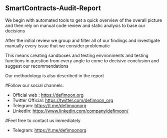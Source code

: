 ## SmartContracts-Audit-Report

We begin with automated tools to get a quick overview of the overall picture and then rely on manual code review and static analysis to base our decisions

After the initial review we group and filter all of our findings and investigate manually every issue that we consider problematic 

This means creating sandboxes and testing environments and testing functions in question from every angle to come to decisive conclusion and suggest our recommendations

Our methodology is also described in the report 

#Follow our social channels:
- Official web : https://defimoon.org
- Twitter Official: https://twitter.com/defimoon_org
- Telegram: https://t.me/defimoonorg
- LinkedIn: https://www.linkedin.com/company/defimoon/

#Feel free to contact us immediately 
- Telegram: https://t.me/defimoonorg
